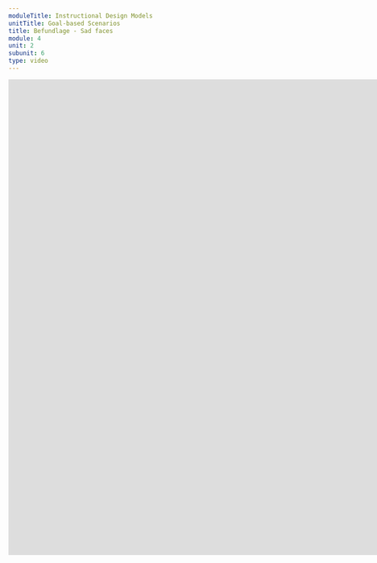 ```yaml
---
moduleTitle: Instructional Design Models
unitTitle: Goal-based Scenarios
title: Befundlage - Sad faces
module: 4
unit: 2
subunit: 6
type: video
---
```


<iframe width="1922" height="945" src="https://www.youtube.com/embed/prSAgrxC3AI?autoplay=1" frameborder="0" allow="accelerometer; autoplay; encrypted-media; gyroscope; picture-in-picture" allowfullscreen></iframe>

